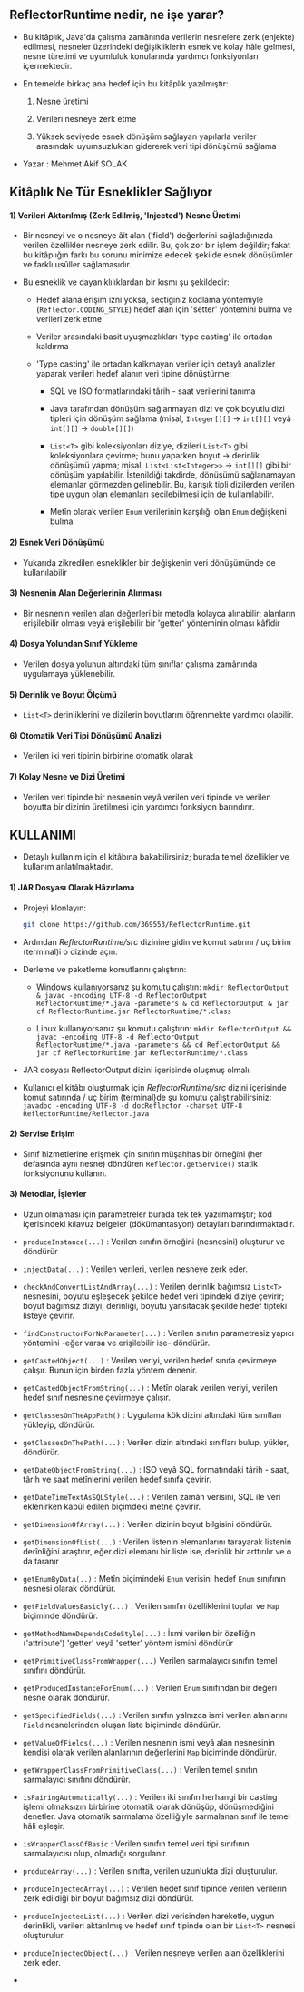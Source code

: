 ## ReflectorRuntime nedir, ne işe yarar?

- Bu kitâplık, Java'da çalışma zamânında verilerin nesnelere zerk (enjekte) edilmesi, nesneler üzerindeki değişikliklerin esnek ve kolay hâle gelmesi, nesne türetimi ve uyumluluk konularında yardımcı fonksiyonları içermektedir.

- En temelde birkaç ana hedef için bu kitâplık yazılmıştır:
  
  1. Nesne üretimi
  
  2. Verileri nesneye zerk etme
  
  3. Yüksek seviyede esnek dönüşüm sağlayan yapılarla veriler arasındaki uyumsuzlukları gidererek veri tipi dönüşümü sağlama

- Yazar : Mehmet Akif SOLAK

## Kitâplık Ne Tür Esneklikler Sağlıyor

#### 1) Verileri Aktarılmış (Zerk Edilmiş, 'Injected') Nesne Üretimi

- Bir nesneyi ve o nesneye âit alan ('field') değerlerini sağladığınızda verilen özellikler nesneye zerk edilir. Bu, çok zor bir işlem değildir; fakat bu kitâplığın farkı bu sorunu minimize edecek şekilde esnek dönüşümler ve farklı usûller sağlamasıdır.

- Bu esneklik ve dayanıklılıklardan bir kısmı şu şekildedir:
  
  - Hedef alana erişim izni yoksa, seçtiğiniz kodlama yöntemiyle (`Reflector.CODING_STYLE`) hedef alan için 'setter' yöntemini bulma ve verileri zerk etme
  
  - Veriler arasındaki basit uyuşmazlıkları 'type casting' ile ortadan kaldırma
  
  - 'Type casting' ile ortadan kalkmayan veriler için detaylı analizler yaparak verileri hedef alanın veri tipine dönüştürme:
    
    - SQL ve ISO formatlarındaki târih - saat verilerini tanıma
    
    - Java tarafından dönüşüm sağlanmayan dizi ve çok boyutlu dizi tipleri için dönüşüm sağlama
      (misal, `Integer[][]` -> `int[][]` veyâ `int[][]` -> `double[][]`)
    
    - `List<T>` gibi koleksiyonları diziye, dizileri `List<T>` gibi koleksiyonlara çevirme; bunu yaparken boyut -> derinlik dönüşümü yapma;
      misal, `List<List<Integer>>` -> `int[][]` gibi bir dönüşüm yapılabilir.
      İstenildiği takdirde, dönüşümü sağlanamayan elemanlar görmezden gelinebilir. Bu, karışık tipli dizilerden verilen tipe uygun olan elemanları seçilebilmesi için de kullanılabilir.
    
    - Metîn olarak verilen `Enum` verilerinin karşılığı olan `Enum` değişkeni bulma 

#### 2) Esnek Veri Dönüşümü

- Yukarıda zikredilen esneklikler bir değişkenin veri dönüşümünde de kullanılabilir

#### 3) Nesnenin Alan Değerlerinin Alınması

- Bir nesnenin verilen alan değerleri bir metodla kolayca alınabilir; alanların erişilebilir olması veyâ erişilebilir bir 'getter' yönteminin olması kâfîdir

#### 4) Dosya Yolundan Sınıf Yükleme

- Verilen dosya yolunun altındaki tüm sınıflar çalışma zamânında uygulamaya yüklenebilir.

#### 5) Derinlik ve Boyut Ölçümü

- `List<T>` derinliklerini ve dizilerin boyutlarını öğrenmekte yardımcı olabilir.

#### 6) Otomatik Veri Tipi Dönüşümü Analizi

- Verilen iki veri tipinin birbirine otomatik olarak 

#### 7) Kolay Nesne ve Dizi Üretimi

- Verilen veri tipinde bir nesnenin veyâ verilen veri tipinde ve verilen boyutta bir dizinin üretilmesi için yardımcı fonksiyon barındırır.

## KULLANIMI

- Detaylı kullanım için el kitâbına bakabilirsiniz; burada temel özellikler ve kullanım anlatılmaktadır.

#### 1) JAR Dosyası Olarak Hâzırlama

- Projeyi klonlayın:
  
  ```bash
  git clone https://github.com/369553/ReflectorRuntime.git
  ```

- Ardından *ReflectorRuntime/src* dizinine gidin ve komut satırını / uç birim (terminal)i o dizinde açın.

- Derleme ve paketleme komutlarını çalıştırın:
  
  - Windows kullanıyorsanız şu komutu çalıştın:
    `mkdir ReflectorOutput & javac -encoding UTF-8 -d ReflectorOutput ReflectorRuntime/*.java -parameters & cd ReflectorOutput & jar cf ReflectorRuntime.jar ReflectorRuntime/*.class`
  
  - Linux kullanıyorsanız şu komutu çalıştırın:
    `mkdir ReflectorOutput && javac -encoding UTF-8 -d ReflectorOutput ReflectorRuntime/*.java -parameters && cd ReflectorOutput && jar cf ReflectorRuntime.jar ReflectorRuntime/*.class`

- JAR dosyası ReflectorOutput dizini içerisinde oluşmuş olmalı.

- Kullanıcı el kitâbı oluşturmak için *ReflectorRuntime/src* dizini içerisinde komut satırında / uç birim (terminal)de şu komutu çalıştırabilirsiniz:
  `javadoc -encoding UTF-8 -d docReflector -charset UTF-8 ReflectorRuntime/Reflector.java`

#### 2) Servise Erişim

- Sınıf hizmetlerine erişmek için sınıfın müşahhas bir örneğini (her defasında aynı nesne) döndüren `Reflector.getService()` statik fonksiyonunu kullanın.

#### 3) Metodlar, İşlevler

- Uzun olmaması için parametreler burada tek tek yazılmamıştır; kod içerisindeki kılavuz belgeler (dökümantasyon) detayları barındırmaktadır.

- `produceInstance(...)` : Verilen sınıfın örneğini (nesnesini) oluşturur ve döndürür

- `injectData(...)` : Verilen verileri, verilen nesneye zerk eder.

- `checkAndConvertListAndArray(...)` : Verilen derinlik bağımsız `List<T>` nesnesini, boyutu eşleşecek şekilde hedef veri tipindeki diziye çevirir; boyut bağımsız diziyi, derinliği, boyutu yansıtacak şekilde hedef tipteki listeye çevirir.

- `findConstructorForNoParameter(...)` : Verilen sınıfın parametresiz yapıcı yöntemini -eğer varsa ve erişilebilir ise- döndürür.

- `getCastedObject(...)` : Verilen veriyi, verilen hedef sınıfa çevirmeye çalışır. Bunun için birden fazla yöntem denenir.

- `getCastedObjectFromString(...)` : Metîn olarak verilen veriyi, verilen hedef sınıf nesnesine çevirmeye çalışır.

- `getClassesOnTheAppPath()` : Uygulama kök dizini altındaki tüm sınıfları yükleyip, döndürür.

- `getClassesOnThePath(...)` : Verilen dizin altındaki sınıfları bulup, yükler, döndürür.

- `getDateObjectFromString(...)` : ISO veyâ SQL formatındaki târih - saat, târih ve saat metînlerini verilen hedef sınıfa çevirir.

- `getDateTimeTextAsSQLStyle(...)` : Verilen zamân verisini, SQL ile veri eklenirken kabûl edilen biçimdeki metne çevirir.

- `getDimensionOfArray(...)` : Verilen dizinin boyut bilgisini döndürür.

- `getDimensionOfList(...)` : Verilen listenin elemanlarını tarayarak listenin derînliğini araştırır, eğer dizi elemanı bir liste ise, derinlik bir arttırılır ve o da taranır

- `getEnumByData(..)` : Metîn biçimindeki `Enum` verisini hedef `Enum` sınıfının nesnesi olarak döndürür.

- `getFieldValuesBasicly(...)` : Verilen sınıfın özelliklerini toplar ve `Map` biçiminde döndürür.

- `getMethodNameDependsCodeStyle(...)` : İsmi verilen bir özelliğin ('attribute') 'getter' veyâ 'setter' yöntem ismini döndürür

- `getPrimitiveClassFromWrapper(...)` Verilen sarmalayıcı sınıfın temel sınıfını döndürür.

- `getProducedInstanceForEnum(...)` : Verilen `Enum` sınıfından bir değeri nesne olarak döndürür.

- `getSpecifiedFields(...)` : Verilen sınıfın yalnızca ismi verilen alanlarını `Field` nesnelerinden oluşan liste biçiminde döndürür.

- `getValueOfFields(...)` : Verilen nesnenin ismi veyâ alan nesnesinin kendisi olarak verilen alanlarının değerlerini `Map` biçiminde döndürür.

- `getWrapperClassFromPrimitiveClass(...)` : Verilen temel sınıfın sarmalayıcı sınıfını döndürür.

- `isPairingAutomatically(...)` : Verilen iki sınıfın herhangi bir casting işlemi olmaksızın birbirine otomatik olarak dönüşüp, dönüşmediğini denetler. Java otomatik sarmalama özelliğiyle sarmalanan sınıf ile temel hâli eşleşir.

- `isWrapperClassOfBasic` : Verilen sınıfın temel veri tipi sınıfının sarmalayıcısı olup, olmadığı sorgulanır.

- `produceArray(...)` : Verilen sınıfta, verilen uzunlukta dizi oluşturulur.

- `produceInjectedArray(...)` : Verilen hedef sınıf tipinde verilen verilerin zerk edildiği bir boyut bağımsız dizi döndürür.

- `produceInjectedList(...)` : Verilen dizi verisinden hareketle, uygun derinlikli, verileri aktarılmış ve hedef sınıf tipinde olan bir `List<T>` nesnesi oluşturulur.

- `produceInjectedObject(...)` : Verilen nesneye verilen alan özelliklerini zerk eder.

- 
